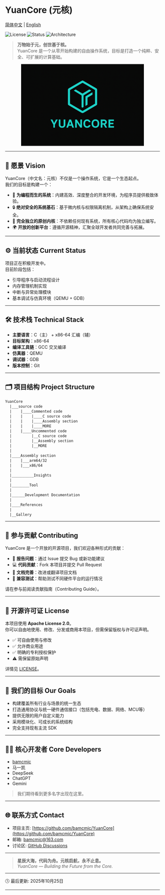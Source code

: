 # YuanCore (元核)

[简体中文](README.zh-ch.md) | [English](README.md)

![License](https://img.shields.io/badge/License-Apache--2.0-green.svg)
![Status](https://img.shields.io/badge/Status-Active%20Development-brightgreen.svg)
![Architecture](https://img.shields.io/badge/Architecture-x86__64-lightgrey.svg)

> **万物始于元，创世基于核。**  
> YuanCore 是一个从零开始构建的自由操作系统，目标是打造一个纯粹、安全、可扩展的计算基础。

<p align="center">
  <img src="/Gallery/ace.png" width="400">
</p>

---

## 🌌 愿景 Vision

YuanCore（中文名：元核）不仅是一个操作系统，它是一个生态起点。  
我们的目标是构建一个：

- 🧠 **为编程而生的系统**：内建高效、深度整合的开发环境，为程序员提供极致体验。  
- 🔒 **绝对安全的系统基石**：基于微内核与权限隔离机制，从架构上确保系统安全。  
- 🧩 **完全独立的原创内核**：不依赖任何现有系统，所有核心代码均为独立编写。  
- 🌍 **开放的创新平台**：遵循开源精神，汇聚全球开发者共同完善与拓展。

---

## ⚙️ 当前状态 Current Status

项目正在积极开发中。  
目前阶段包括：

- 引导程序与启动流程设计  
- 内存管理机制实现  
- 中断与异常处理模块  
- 基本调试与仿真环境（QEMU + GDB）

---

## 🛠 技术栈 Technical Stack

- **主要语言**：C（主） + x86-64 汇编（辅）  
- **目标架构**：x86-64  
- **编译工具链**：GCC 交叉编译  
- **仿真器**：QEMU  
- **调试器**：GDB  
- **版本控制**：Git

---

## 🗂 项目结构 Project Structure
```
YuanCore
  |___source code
  |    |____Commented code
  |    |    |____C source code
  |    |    |____Assembly section
  |    |    |____MORE
  |    |____Uncommented code
  |         |__C source code
  |         |__Assembly section
  |         |__MORE
  |
  |____Assembly section
  |    |___arm64/32
  |    |___x86/64
  |
  |__________Insights
  |
  |________Tool
  |
  |______Development Documentation
  |
  |____References
  |
  |__Gallery
```
---

## 🤝 参与贡献 Contributing

YuanCore 是一个开放的开源项目，我们欢迎各种形式的贡献：  

- 🐞 **报告问题**：通过 Issue 提交 Bug 或新功能建议  
- 💻 **代码贡献**：Fork 本项目并提交 Pull Request  
- 📘 **文档完善**：改进或翻译项目文档  
- 🧪 **兼容测试**：帮助测试不同硬件平台的运行情况  

请在参与前阅读贡献指南（Contributing Guide）。

---

## 📜 开源许可证 License

本项目使用 **Apache License 2.0**。  
你可以自由地使用、修改、分发或商用本项目，但需保留版权与许可证声明。  

- ✅ 可自由使用与修改  
- ✅ 允许商业用途  
- ✅ 明确的专利授权保护  
- ⚠️ 需保留原始声明  

详情见 [LICENSE](LICENSE)。

---

## 🧭 我们的目标 Our Goals

- 构建覆盖所有行业与场景的统一生态  
- 打造通用协议与统一硬件通信接口（包括充电、数据、网络、MCU等）  
- 提供无限的用户自定义能力  
- 采用模块化、可成长的系统结构  
- 完全支持现有主流 SDK  

---

## 👨‍💻 核心开发者 Core Developers

- [bamcmic](https://github.com/bamcmic)  
- 马一凯  
- DeepSeek  
- ChatGPT  
- Gemini  

> 我们期待看到更多名字出现在这里。

---

## 🌐 联系方式 Contact

- 项目主页: [https://github.com/bamcmic/YuanCore](https://github.com/bamcmic/YuanCore)  
- 邮箱: bamcmic@163.com  
- 讨论区: [GitHub Discussions](https://github.com/bamcmic/YuanCore/discussions)

---

> **星辰大海，代码为舟。元核启航，永不止息。**  
> _YuanCore — Building the Future from the Core._

---

🕓 最后更新: 2025年10月25日


---